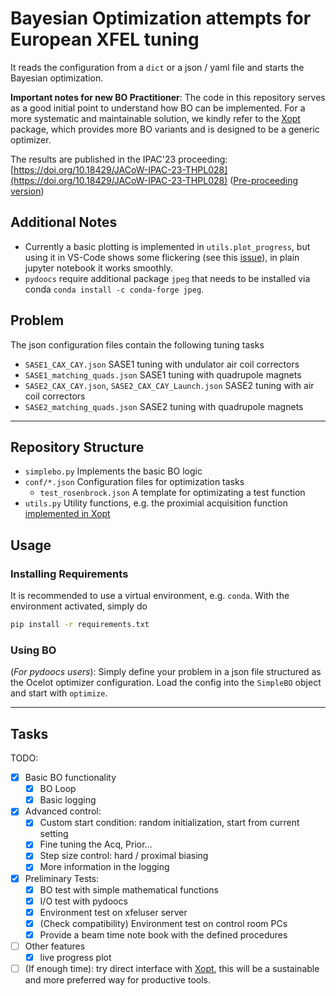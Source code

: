 # Bayesian Optimization attempts for European XFEL tuning

It reads the configuration from a `dict` or a json / yaml file and starts the Bayesian optimization.

__Important notes for new BO Practitioner__: The code in this repository serves as a good initial point to understand how BO can be implemented. For a more systematic and maintainable solution, we kindly refer to the [Xopt](https://github.com/ChristopherMayes/Xopt) package, which provides more BO variants and is designed to be a generic optimizer.

The results are published in the IPAC'23 proceeding: [https://doi.org/10.18429/JACoW-IPAC-23-THPL028](https://doi.org/10.18429/JACoW-IPAC-23-THPL028) ([Pre-proceeding version](https://www.ipac23.org/preproc/doi/thpl028/index.html))

## Additional Notes

- Currently a basic plotting is implemented in `utils.plot_progress`, but using it in VS-Code shows some flickering (see this [issue](https://github.com/microsoft/vscode/issues/132143)), in plain jupyter notebook it works smoothly.
- `pydoocs` require additional package `jpeg` that needs to be installed via conda `conda install -c conda-forge jpeg`.

## Problem

The json configuration files contain the following tuning tasks

- `SASE1_CAX_CAY.json` SASE1 tuning with undulator air coil correctors
- `SASE1_matching_quads.json` SASE1 tuning with quadrupole magnets
- `SASE2_CAX_CAY.json`, `SASE2_CAX_CAY_Launch.json` SASE2 tuning with air coil correctors
- `SASE2_matching_quads.json` SASE2 tuning with quadrupole magnets

---

## Repository Structure

- `simplebo.py` Implements the basic BO logic
- `conf/*.json` Configuration files for optimization tasks
  - `test_rosenbrock.json` A template for optimizating a test function
- `utils.py` Utility functions, e.g. the proximial acquisition function [implemented in Xopt](https://github.com/ChristopherMayes/Xopt/blob/main/xopt/generators/bayesian/custom_botorch/proximal.py)

## Usage

### Installing Requirements

It is recommended to use a virtual environment, e.g. `conda`. With the environment activated, simply do

```bash
pip install -r requirements.txt
```

### Using BO

(_For pydoocs users_): Simply define your problem in a json file structured as the Ocelot optimizer configuration. Load the config into the `SimpleBO` object and start with `optimize`.

---

## Tasks

TODO:

- [x] Basic BO functionality
  - [x] BO Loop
  - [x] Basic logging
- [x] Advanced control:
  - [x] Custom start condition: random initialization, start from current setting
  - [x] Fine tuning the Acq, Prior...
  - [x] Step size control: hard / proximal biasing
  - [x] More information in the logging
- [x] Preliminary Tests:
  - [x] BO test with simple mathematical functions
  - [x] I/O test with pydoocs
  - [x] Environment test on xfeluser server
  - [x] (Check compatibility) Environment test on control room PCs
  - [x] Provide a beam time note book with the defined procedures
- [ ] Other features
  - [x] live progress plot
- [ ] (If enough time): try direct interface with [Xopt](https://github.com/ChristopherMayes/Xopt), this will be a sustainable and more preferred way for productive tools.
